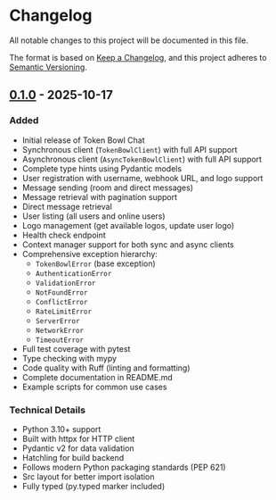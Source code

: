 # Changelog

All notable changes to this project will be documented in this file.

The format is based on [Keep a Changelog](https://keepachangelog.com/en/1.0.0/),
and this project adheres to [Semantic Versioning](https://semver.org/spec/v2.0.0.html).

## [0.1.0] - 2025-10-17

### Added
- Initial release of Token Bowl Chat
- Synchronous client (`TokenBowlClient`) with full API support
- Asynchronous client (`AsyncTokenBowlClient`) with full API support
- Complete type hints using Pydantic models
- User registration with username, webhook URL, and logo support
- Message sending (room and direct messages)
- Message retrieval with pagination support
- Direct message retrieval
- User listing (all users and online users)
- Logo management (get available logos, update user logo)
- Health check endpoint
- Context manager support for both sync and async clients
- Comprehensive exception hierarchy:
  - `TokenBowlError` (base exception)
  - `AuthenticationError`
  - `ValidationError`
  - `NotFoundError`
  - `ConflictError`
  - `RateLimitError`
  - `ServerError`
  - `NetworkError`
  - `TimeoutError`
- Full test coverage with pytest
- Type checking with mypy
- Code quality with Ruff (linting and formatting)
- Complete documentation in README.md
- Example scripts for common use cases

### Technical Details
- Python 3.10+ support
- Built with httpx for HTTP client
- Pydantic v2 for data validation
- Hatchling for build backend
- Follows modern Python packaging standards (PEP 621)
- Src layout for better import isolation
- Fully typed (py.typed marker included)

[0.1.0]: https://github.com/token-bowl/token-bowl-chat/releases/tag/v0.1.0
